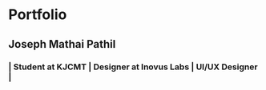 # Portfolio
## Joseph Mathai Pathil
### | Student at KJCMT | Designer at Inovus Labs | UI/UX Designer |
